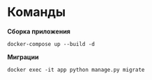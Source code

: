 # Команды #
**Сборка приложения**
```
docker-compose up --build -d
```
**Миграции**
```
docker exec -it app python manage.py migrate
```
